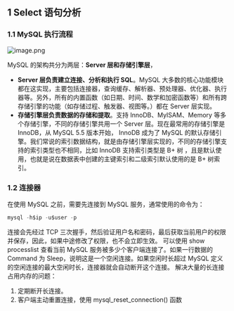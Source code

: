 ## 1 Select 语句分析

### 1.1 MySQL 执行流程

![image.png](https://ceyewan.oss-cn-beijing.aliyuncs.com/typora/20250317104826.png)

MySQL 的架构共分为两层：**Server 层和存储引擎层**，

- **Server 层负责建立连接、分析和执行 SQL**。MySQL 大多数的核心功能模块都在这实现，主要包括连接器，查询缓存、解析器、预处理器、优化器、执行器等。另外，所有的内置函数（如日期、时间、数学和加密函数等）和所有跨存储引擎的功能（如存储过程、触发器、视图等。）都在 Server 层实现。
- **存储引擎层负责数据的存储和提取**。支持 InnoDB、MyISAM、Memory 等多个存储引擎，不同的存储引擎共用一个 Server 层。现在最常用的存储引擎是 InnoDB，从 MySQL 5.5 版本开始， InnoDB 成为了 MySQL 的默认存储引擎。我们常说的索引数据结构，就是由存储引擎层实现的，不同的存储引擎支持的索引类型也不相同，比如 InnoDB 支持索引类型是 B+ 树 ，且是默认使用，也就是说在数据表中创建的主键索引和二级索引默认使用的是 B+ 树索引。

### 1.2 连接器

在使用 MySQL 之前，需要先连接到 MySQL 服务，通常使用的命令为：

```go
mysql -h$ip -u$user -p
```

连接会先经过 TCP 三次握手，然后验证用户名和密码，最后获取当前用户的权限并保存，因此，如果中途修改了权限，也不会立即生效。
可以使用 show processlist 查看当前 MySQL 服务被多少个客户端连接了。如果一行数据的 Command 为 Sleep，说明这是一个空闲连接。如果空闲时长超过 MySQL 定义的空闲连接的最大空闲时长，连接器就会自动断开这个连接。
解决大量的长连接占用内存的问题：
1. 定期断开长连接。
2. 客户端主动重置连接，使用 mysql_reset_connection() 函数
